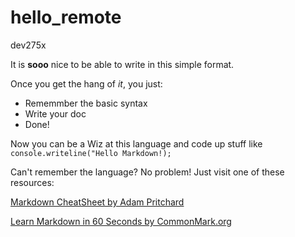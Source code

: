 # hello_remote
dev275x

It is **sooo** nice to be able to write in this simple format.

Once you get the hang of *it*, you just:

* Rememmber the basic syntax
* Write your doc
* Done!

Now you can be a Wiz at this language and code up stuff like `console.writeline("Hello Markdown!);`

Can't remember the language? No problem! Just visit one of these resources:

[Markdown CheatSheet by Adam Pritchard](http://github.com/adam-p/markdown-here/wiki/Markdown-Cheatsheet)

[Learn Markdown in 60 Seconds by CommonMark.org](http://commonmark.org/help/)
